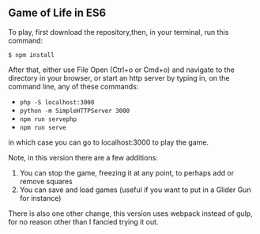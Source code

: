 ## Game of Life in ES6

To play, first download the repository,then, in your terminal, run this command: 

<code>$ npm install</code> 


After that, either use File Open (Ctrl+o or Cmd+o) and navigate to the directory in your browser, or start an http server by typing in, on the command line, any of these commands:

* `php -S localhost:3000`
* `python -m SimpleHTTPServer 3000`
* `npm run servephp`
* `npm run serve`

in which case you can go to localhost:3000 to play the game.

Note, in this version there are a few additions:
1. You can stop the game, freezing it at any point, to perhaps add or remove squares
2. You can save and load games (useful if you want to put in a Glider Gun for instance)

There is also one other change, this version uses webpack instead of gulp, for no reason other than I fancied trying it out.

